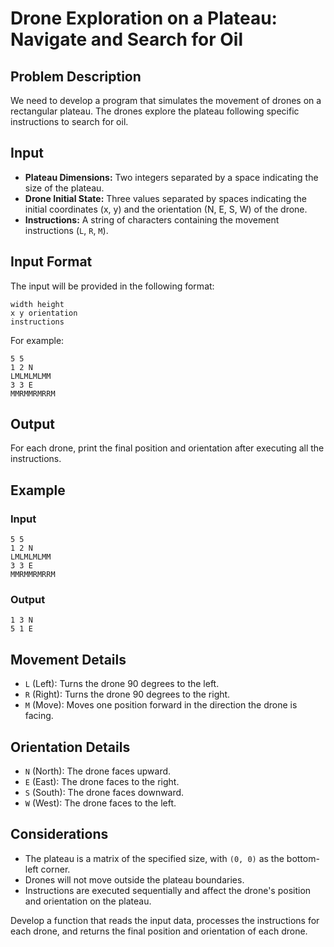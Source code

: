 # Drone Exploration on a Plateau: Navigate and Search for Oil

## Problem Description

We need to develop a program that simulates the movement of drones on a rectangular plateau. The drones explore the plateau following specific instructions to search for oil.

## Input

- **Plateau Dimensions:** Two integers separated by a space indicating the size of the plateau.
- **Drone Initial State:** Three values separated by spaces indicating the initial coordinates (x, y) and the orientation (N, E, S, W) of the drone.
- **Instructions:** A string of characters containing the movement instructions (`L`, `R`, `M`).

## Input Format

The input will be provided in the following format:

```
width height
x y orientation
instructions
```

For example:

```
5 5
1 2 N
LMLMLMLMM
3 3 E
MMRMMRMRRM
```

## Output

For each drone, print the final position and orientation after executing all the instructions.

## Example

### Input

```
5 5
1 2 N
LMLMLMLMM
3 3 E
MMRMMRMRRM
```

### Output

```
1 3 N
5 1 E
```

## Movement Details

- `L` (Left): Turns the drone 90 degrees to the left.
- `R` (Right): Turns the drone 90 degrees to the right.
- `M` (Move): Moves one position forward in the direction the drone is facing.

## Orientation Details

- `N` (North): The drone faces upward.
- `E` (East): The drone faces to the right.
- `S` (South): The drone faces downward.
- `W` (West): The drone faces to the left.

## Considerations

- The plateau is a matrix of the specified size, with `(0, 0)` as the bottom-left corner.
- Drones will not move outside the plateau boundaries.
- Instructions are executed sequentially and affect the drone's position and orientation on the plateau.

Develop a function that reads the input data, processes the instructions for each drone, and returns the final position and orientation of each drone.
